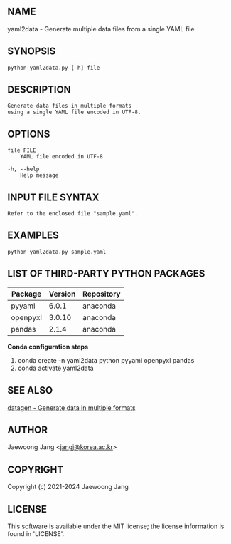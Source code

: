 ## NAME

yaml2data - Generate multiple data files from a single YAML file

## SYNOPSIS

    python yaml2data.py [-h] file

## DESCRIPTION

    Generate data files in multiple formats
    using a single YAML file encoded in UTF-8.

## OPTIONS

    file FILE
        YAML file encoded in UTF-8

    -h, --help
        Help message

## INPUT FILE SYNTAX

    Refer to the enclosed file "sample.yaml".

## EXAMPLES

    python yaml2data.py sample.yaml

## LIST OF THIRD-PARTY PYTHON PACKAGES

| Package    | Version | Repository |
|------------|---------|------------|
| pyyaml     | 6.0.1   | anaconda   |
| openpyxl   | 3.0.10  | anaconda   |
| pandas     | 2.1.4   | anaconda   |

**Conda configuration steps**

1. conda create -n yaml2data python pyyaml openpyxl pandas
1. conda activate yaml2data

## SEE ALSO

[datagen - Generate data in multiple formats](https://github.com/jangcom/datagen)

## AUTHOR

Jaewoong Jang \<jangj@korea.ac.kr\>

## COPYRIGHT

Copyright (c) 2021-2024 Jaewoong Jang

## LICENSE

This software is available under the MIT license;
the license information is found in 'LICENSE'.
